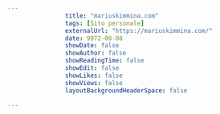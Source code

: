 ---
                title: "mariuskimmina.com"
                tags: [Sito personale]
                externalUrl: "https://mariuskimmina.com/"
                date: 9972-08-08
                showDate: false
                showAuthor: false
                showReadingTime: false
                showEdit: false
                showLikes: false
                showViews: false
                layoutBackgroundHeaderSpace: false
                ---


